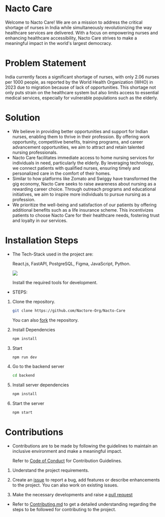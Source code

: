 # Nacto Care

Welcome to Nacto Care! We are on a mission to address the critical shortage of nurses in India while simultaneously revolutionizing the way healthcare services are delivered. With a focus on empowering nurses and enhancing healthcare accessibility, Nacto Care strives to make a meaningful impact in the world's largest democracy.

# Problem Statement

India currently faces a significant shortage of nurses, with only 2.06 nurses per 1000 people, as reported by the World Health Organization (WHO) in 2023 due to migration because of lack of opportunities. This shortage not only puts strain on the healthcare system but also limits access to essential medical services, especially for vulnerable populations such as the elderly.

# Solution 

- We believe in providing better opportunities and support for Indian nurses, enabling them to thrive in their profession. By offering work opportunity, competitive benefits, training programs, and career advancement opportunities, we aim to attract and retain talented nursing professionals.
- Nacto Care facilitates immediate access to home nursing services for individuals in need, particularly the elderly. By leveraging technology, we connect patients with qualified nurses, ensuring timely and personalized care in the comfort of their homes.
- Similar to how platforms like Zomato and Swiggy have transformed the gig economy, Nacto Care seeks to raise awareness about nursing as a rewarding career choice. Through outreach programs and educational initiatives, we aim to inspire more individuals to pursue nursing as a profession.
- We prioritize the well-being and satisfaction of our patients by offering additional benefits such as a life insurance scheme. This incentivizes patients to choose Nacto Care for their healthcare needs, fostering trust and loyalty in our services.

# Installation Steps

- The Tech-Stack used in the project are:

  React.js, FastAPI, PostgreSQL, Figma, JavaScript, Python.
  
  ![](https://skillicons.dev/icons?i=react,fastapi,postgresql,figma,javascript,python)

  Install the required tools for development.
  
- STEPS:

1. Clone the repository.
   ```bash
   git clone https://github.com/Nactore-Org/Nacto-Care
   ```
   You can also [fork](https://docs.github.com/en/pull-requests/collaborating-with-pull-requests/working-with-forks/fork-a-repo) the repository.
   
3. Install Dependencies
   ```bash
   npm install
   ```
   
4. Start
   ```bash
   npm run dev
   ```
   
5. Go to the backend server
   ```bash
   cd backend
   ```
   
6. Install server dependencies
   ```bash
   npm install
   ```
   
7. Start the server
   ```bash
   npm start
   ```

# Contributions

- Contributions are to be made by following the guidelines to maintain an inclusive environment and make a meaningful impact.

   Refer to [Code of Conduct](https://github.com/Nactore-Org/Nacto-Care/blob/main/CODE_OF_CONDUCT.md) for Contribution Guidelines.
  

1. Understand the project requirements.

2. Create an [issue](https://docs.github.com/en/issues/tracking-your-work-with-issues/creating-an-issue) to report a bug, add features or describe enhancements to the project. You can also work on existing issues.

3. Make the necessary developments and raise a [pull request](https://docs.github.com/en/pull-requests/collaborating-with-pull-requests/proposing-changes-to-your-work-with-pull-requests/creating-a-pull-request)
   
  
- Refer to [Contributing.md](https://github.com/Nactore-Org/Nacto-Care/blob/main/CONTRIBUTING.md) to get a detailed understanding regarding the steps to be followed for contributing to the project.
